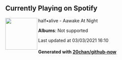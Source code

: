 ## Currently Playing on Spotify

[<img align="left" width="100" src="https://i.scdn.co/image/ab67616d0000b27311e50151974d60a789b9626d">](https://open.spotify.com/album/6Ae06PksOpCGPcqqwKTF5n)

half•alive - Aawake At Night

**Albums**: Not supported

Last updated at 03/03/2021 16:10

#### Generated with [20chan/github-now](https://github.com/20chan/github-now)


<!--
**20chan/20chan** is a ✨ _special_ ✨ repository because its `README.md` (this file) appears on your GitHub profile.

Here are some ideas to get you started:

- 🔭 I’m currently working on ...
- 🌱 I’m currently learning ...
- 👯 I’m looking to collaborate on ...
- 🤔 I’m looking for help with ...
- 💬 Ask me about ...
- 📫 How to reach me: ...
- 😄 Pronouns: ...
- ⚡ Fun fact: ...
-->
